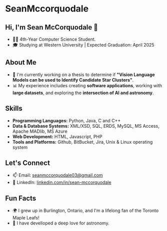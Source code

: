 # SeanMccorquodale

## Hi, I'm Sean McCorquodale 👋
- 👨‍💻 4th-Year Computer Science Student.
- 🎓 Studying at Western University | Expected Graduation: April 2025  

## About Me
- 🌌 I'm currently working on a thesis to determine if **"Vision Language Models can be used to Identify Candidate Star Clusters"**.
- 📊 My experience includes creating **software applications**, working with **large datasets**, and exploring the **intersection of AI and astronomy**.

## Skills
- **Programming Languages:** Python, Java, C and C++
- **Data & Database Systems:** XML/XSD, SQL,  ERDS, MySQL, MS Access, Apache MADlib, MS Azure
- **Web Development:** HTML, Javascript, PHP
- **Tools and Platforms:** Github, BitBucket, Jira,  Unix & Linux operating system 

## Let's Connect
- 📫 Email: [seanmccorquodale03@gmail.com](mailto:seanmccorquodale03@gmail.com)
- 💼 LinkedIn: [linkedin.com/in/sean-mccorquodale](https://www.linkedin.com/in/sean-mccorquodale-72231a1a2/)

## Fun Facts
- 🌍 I grew up in Burlington, Ontario, and I'm a lifelong fan of the Toronto Maple Leafs!
- 🔭 I have develloped a deep love for astronomy.


